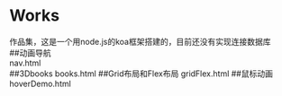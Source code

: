 # Works  
作品集，这是一个用node.js的koa框架搭建的，目前还没有实现连接数据库  
##动画导航  
  nav.html  
##3Dbooks
  books.html
##Grid布局和Flex布局
  gridFlex.html
##鼠标动画
  hoverDemo.html
  
